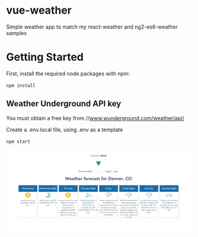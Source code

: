 # vue-weather
Simple weather app to match my react-weather and ng2-es6-weather samples

# Getting Started
First, install the required node packages with npm: 

`npm install`

## Weather Underground API key
You must obtain a free key from //www.wunderground.com/weather/api/

Create a .env.local file, using .env as a template

`npm start`

![Screenshot](vue-weather.png "Screenshot")
